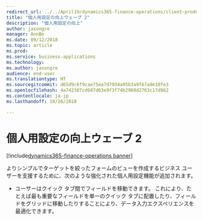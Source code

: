 ```yaml
---
redirect_url: ../../April19/dynamics365-finance-operations/client-productivity-usability-improvements
title: "個人用設定の向上ウェーブ 2"
description: "個人用設定の向上"
author: jasongre
manager: AnnBe
ms.date: 09/12/2018
ms.topic: article
ms.prod: 
ms.service: business-applications
ms.technology: 
ms.author: jasongre
audience: end-user
ms.translationtype: HT
ms.sourcegitcommit: d65d9c6f9cae75ea7d7934a95b3a9f67a9e10fe3
ms.openlocfilehash: 4a742387cd687d63e9f3f74b2968d2763c17d962
ms.contentlocale: ja-jp
ms.lasthandoff: 10/26/2018

---
```

#  <a name="personalization-improvements-wave-2"></a>個人用設定の向上ウェーブ 2

[!include[dynamics365-finance-operations banner](../includes/dynamics365-finance-operations.md)]


よりシンプルでターゲットを絞ったフォームのビューを作成するビジネス ユーザーを支援するために、次のような強化された個人用設定機能が追加されます。  
    
-    ユーザーはクイック タブ間でフィールドを移動できます。 これにより、たとえば最も重要なフィールドを単一のクイック タブに配置したり、フィールドをグリッドに移動したりすることにより、データ入力エクスペリエンスを最適化できます。 

